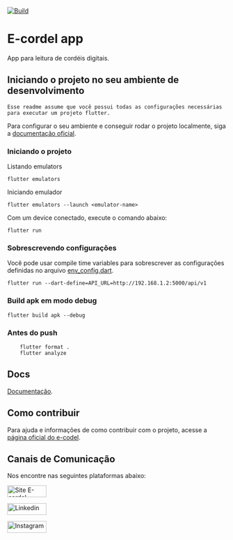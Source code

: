 [![Build](https://github.com/e-cordel/ecordel-mobile/actions/workflows/build.yml/badge.svg)](https://github.com/e-cordel/ecordel-mobile/actions/workflows/build.yml)

# E-cordel app

App para leitura de cordéis digitais.

## Iniciando o projeto no seu ambiente de desenvolvimento

    Esse readme assume que você possui todas as configurações necessárias para executar um projeto flutter.

Para configurar o seu ambiente e conseguir rodar o projeto localmente, siga a [documentação oficial](https://flutter.dev/docs/get-started/install).

### Iniciando o projeto 

Listando emulators

    flutter emulators

Iniciando emulador

    flutter emulators --launch <emulator-name>

Com um device conectado, execute o comando abaixo:

    flutter run

### Sobrescrevendo configurações

Você pode usar compile time variables para sobrescrever as configurações definidas no arquivo [env_config.dart](lib/configs/env_config.dart).

    flutter run --dart-define=API_URL=http://192.168.1.2:5000/api/v1

### Build apk em modo debug

    flutter build apk --debug

### Antes do push

```shell
    flutter format .
    flutter analyze
```
## Docs

[Documentação](./docs/).

## Como contribuir

Para ajuda e informações de como contribuir com o projeto, acesse a [página oficial do e-codel](http://www.ecordel.com.br/como-contribuir).

## Canais de Comunicação

Nos encontre nas seguintes plataformas abaixo:

<a href="https://ecordel.com.br/"><img align="center" alt="Site E-cordel" height="27" width="90" src="https://img.shields.io/badge/website-000000?style=for-the-badge&logo=About.me&logoColor=white"></a>

<a href="https://www.linkedin.com/company/e-cordel/"> <img align="center" alt="Linkedin" height="27" width="90" src="https://img.shields.io/badge/LinkedIn-0077B5?style=for-the-badge&logo=linkedin&logoColor=white"> </a>

<a href="https://www.instagram.com/projetoecordel/"><img align="center" alt="Instagram" height="27" width="90" src="https://img.shields.io/badge/Instagram-E4405F?style=for-the-badge&logo=instagram&logoColor=white"></a>